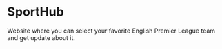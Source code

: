 # SportHub
Website where you can select your favorite English Premier League team and get update about it.
